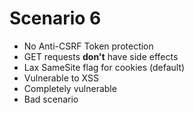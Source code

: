 # Scenario 6

- No Anti-CSRF Token protection
- GET requests **don't** have side effects
- Lax SameSite flag for cookies (default)
- Vulnerable to XSS
- Completely vulnerable
- Bad scenario
